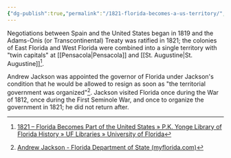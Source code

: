 ```yaml
---
{"dg-publish":true,"permalink":"/1821-florida-becomes-a-us-territory/","created":"","updated":""}
---
```


Negotiations between Spain and the United States began in 1819 and the Adams-Onis (or Transcontinental) Treaty was ratified in 1821; the colonies of East Florida and West Florida were combined into a single territory with "twin capitals" at [[Pensacola\|Pensacola]] and [[St. Augustine\|St. Augustine]][^1]. 

Andrew Jackson was appointed the governor of Florida under Jackson's condition that he would be allowed to resign as soon as "the territorial government was organized"[^2]. Jackson visited Florida once during the War of 1812, once during the First Seminole War, and once to organize the government in 1821; he did not return after. 

[^1]: [1821 – Florida Becomes Part of the United States » P.K. Yonge Library of Florida History » UF Libraries » University of Florida](https://pkyonge.uflib.ufl.edu/2021/08/20/1821-florida-becomes-part-of-the-united-states/)
[^2]: [Andrew Jackson - Florida Department of State (myflorida.com)](https://dos.myflorida.com/florida-facts/florida-history/florida-governors/andrew-jackson/#:~:text=On%20March%2010%2C%201821%2C%20U.S.,the%20territorial%20government%20was%20organized.)